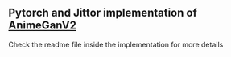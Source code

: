 ## Pytorch and Jittor implementation of [AnimeGanV2](https://github.com/TachibanaYoshino/AnimeGAN/releases/tag/dataset-1)
Check the readme file inside the implementation for more details
